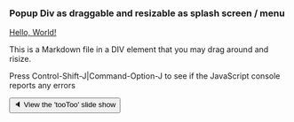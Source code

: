 ### Popup Div as draggable and resizable as splash screen / menu

[Hello, World!]( https://en.wikipedia.org/wiki/%22Hello,_World!%22_program )

This is a Markdown file in a DIV element that you may drag around and risize.

Press Control-Shift-J|Command-Option-J to see if the JavaScript console reports any errors

<button onclick="navDragMove.style='width:60%;height:80%;left:30%;';divDragMoveContent.innerHTML='<iframe id=ifr frameBorder=0 src=https://pushme-pullyou.github.io/tootoo14/js-14-04/slideshow.html style=height:100%;width:100%; ></iframe>';" >&#x1f508; View the 'tooToo' slide show</button>